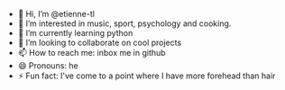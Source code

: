 - 👋 Hi, I’m @etienne-tl
- 👀 I’m interested in music, sport, psychology and cooking.
- 🌱 I’m currently learning python
- 💞️ I’m looking to collaborate on cool projects
- 📫 How to reach me: inbox me in github
- 😄 Pronouns: he
- ⚡ Fun fact: I've come to a point where I have more forehead than hair

<!---
etienne-tl/etienne-tl is a ✨ special ✨ repository because its `README.md` (this file) appears on your GitHub profile.
You can click the Preview link to take a look at your changes.
--->
